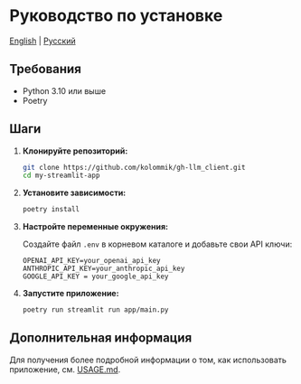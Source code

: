 # Руководство по установке

[English](../en/INSTALLATION.md) | [Русский](INSTALLATION.md)

## Требования

- Python 3.10 или выше
- Poetry

## Шаги

1. **Клонируйте репозиторий:**

    ```sh
    git clone https://github.com/kolommik/gh-llm_client.git
    cd my-streamlit-app
    ```

2. **Установите зависимости:**

    ```sh
    poetry install
    ```

3. **Настройте переменные окружения:**

    Создайте файл `.env` в корневом каталоге и добавьте свои API ключи:

    ```env
    OPENAI_API_KEY=your_openai_api_key
    ANTHROPIC_API_KEY=your_anthropic_api_key
    GOOGLE_API_KEY = your_google_api_key
    ```

4. **Запустите приложение:**

    ```sh
    poetry run streamlit run app/main.py
    ```

## Дополнительная информация

Для получения более подробной информации о том, как использовать приложение, см. [USAGE.md](USAGE.md).